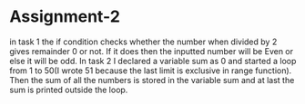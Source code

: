 ﻿# Assignment-2
in task 1 the if condition checks whether the number when divided by 2 gives remainder 0 or not. If it does then the inputted number will be Even or else it will be odd.
In task 2 I declared a variable sum as 0 and started a loop from 1 to 50(I wrote 51 because the last limit is exclusive in range function). Then the sum of all the numbers is stored in the variable sum and at last the sum is printed outside the loop.
